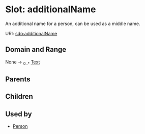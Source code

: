 
# Slot: additionalName


An additional name for a person, can be used as a middle name.

URI: [sdo:additionalName](https://schema.org/additionalName)


## Domain and Range

None ->  <sub>0..*</sub> [Text](types/Text.md)

## Parents


## Children


## Used by

 * [Person](Person.md)
